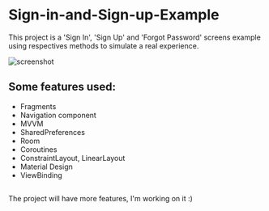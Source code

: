 # Sign-in-and-Sign-up-Example

This project is a 'Sign In', 'Sign Up' and 'Forgot Password' screens example using respectives methods to simulate a real experience.

![screenshot](https://user-images.githubusercontent.com/67812722/113373719-de7fb200-9341-11eb-9de2-54b634617ae4.png)

## Some features used:
- Fragments
- Navigation component
- MVVM
- SharedPreferences
- Room
- Coroutines
- ConstraintLayout, LinearLayout
- Material Design
- ViewBinding
##
The project will have more features, I'm working on it :)

